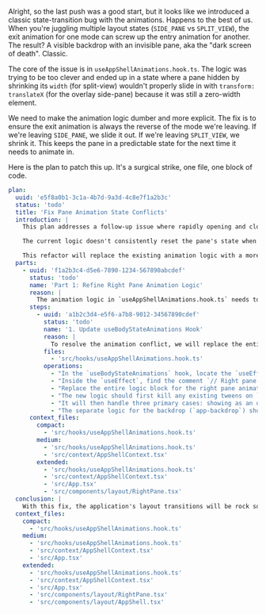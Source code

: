 Alright, so the last push was a good start, but it looks like we introduced a classic state-transition bug with the animations. Happens to the best of us. When you're juggling multiple layout states (`SIDE_PANE` vs `SPLIT_VIEW`), the exit animation for one mode can screw up the entry animation for another. The result? A visible backdrop with an invisible pane, aka the "dark screen of death". Classic.

The core of the issue is in `useAppShellAnimations.hook.ts`. The logic was trying to be too clever and ended up in a state where a pane hidden by shrinking its `width` (for split-view) wouldn't properly slide in with `transform: translateX` (for the overlay side-pane) because it was still a zero-width element.

We need to make the animation logic dumber and more explicit. The fix is to ensure the exit animation is always the reverse of the mode we're leaving. If we're leaving `SIDE_PANE`, we slide it out. If we're leaving `SPLIT_VIEW`, we shrink it. This keeps the pane in a predictable state for the next time it needs to animate in.

Here is the plan to patch this up. It's a surgical strike, one file, one block of code.

```yaml
plan:
  uuid: 'e5f8a0b1-3c1a-4b7d-9a3d-4c8e7f1a2b3c'
  status: 'todo'
  title: 'Fix Pane Animation State Conflicts'
  introduction: |
    This plan addresses a follow-up issue where rapidly opening and closing the side pane (for both data item details and notifications) can result in a blank overlay, hiding the application content. This bug stems from conflicting animation properties (`width` vs. `transform`) in the `useAppShellAnimations.hook.ts` hook.

    The current logic doesn't consistently reset the pane's state when transitioning between different layout modes (e.g., from `SPLIT_VIEW` to `NORMAL` to `SIDE_PANE`). This can leave the pane with a `width` of `0` when it's expected to slide in via a `transform`, making it invisible.

    This refactor will replace the existing animation logic with a more robust, state-aware approach. The new logic will explicitly use the *previous* body state to determine the correct *exit* animation, ensuring the pane is always in a predictable state for any subsequent *entry* animation. This will eliminate the state conflict and provide smooth, reliable transitions for the right-hand pane across all application states.
  parts:
    - uuid: 'f1a2b3c4-d5e6-7890-1234-567890abcdef'
      status: 'todo'
      name: 'Part 1: Refine Right Pane Animation Logic'
      reason: |
        The animation logic in `useAppShellAnimations.hook.ts` needs to be more explicit about how it hides and shows the `RightPane`. The current implementation can lead to inconsistent inline styles (`width` vs. `transform`), causing the pane to be invisible when it should be displayed. The fix is to base the exit animation on the *previous* state, ensuring visual continuity and a predictable starting point for the next animation.
      steps:
        - uuid: 'a1b2c3d4-e5f6-a7b8-9012-34567890cdef'
          status: 'todo'
          name: '1. Update useBodyStateAnimations Hook'
          reason: |
            To resolve the animation conflict, we will replace the entire logic block for the Right Pane animation within the `useEffect` of the `useBodyStateAnimations` hook. The new logic correctly handles transitions between `SIDE_PANE`, `SPLIT_VIEW`, and `NORMAL` states by using the appropriate animation property (`transform` for overlay, `width` for docked) and ensuring a clean handoff between states.
          files:
            - 'src/hooks/useAppShellAnimations.hook.ts'
          operations:
            - "In the `useBodyStateAnimations` hook, locate the `useEffect`."
            - "Inside the `useEffect`, find the comment `// Right pane animation`."
            - "Replace the entire logic block for the right pane animation (the `if/else if/else` block) with the new, more robust logic that correctly distinguishes between `SIDE_PANE`, `SPLIT_VIEW`, and hidden states based on `prevBodyState`."
            - "The new logic should first kill any existing tweens on `rightPaneRef.current` to prevent animation overlaps."
            - "It will then handle three primary cases: showing as an overlay (`isSidePane`), showing as a docked pane (`isSplitView`), or hiding the pane. The hiding logic will check `prevBodyState` to determine whether to slide out (from `SIDE_PANE`) or shrink (from `SPLIT_VIEW`)."
            - "The separate logic for the backdrop (`app-backdrop`) should remain unchanged."
      context_files:
        compact:
          - 'src/hooks/useAppShellAnimations.hook.ts'
        medium:
          - 'src/hooks/useAppShellAnimations.hook.ts'
          - 'src/context/AppShellContext.tsx'
        extended:
          - 'src/hooks/useAppShellAnimations.hook.ts'
          - 'src/context/AppShellContext.tsx'
          - 'src/App.tsx'
          - 'src/components/layout/RightPane.tsx'
  conclusion: |
    With this fix, the application's layout transitions will be rock solid. The "dark overlay" bug will be eliminated, and users will be able to fluidly switch between normal, side pane, and split views without any visual glitches. This small but critical adjustment reinforces the stability of the core app shell, making the entire user experience more polished and reliable.
  context_files:
    compact:
      - 'src/hooks/useAppShellAnimations.hook.ts'
    medium:
      - 'src/hooks/useAppShellAnimations.hook.ts'
      - 'src/context/AppShellContext.tsx'
      - 'src/App.tsx'
    extended:
      - 'src/hooks/useAppShellAnimations.hook.ts'
      - 'src/context/AppShellContext.tsx'
      - 'src/App.tsx'
      - 'src/components/layout/RightPane.tsx'
      - 'src/components/layout/AppShell.tsx'

```
